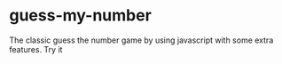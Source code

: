 # guess-my-number
The classic guess the number game by using javascript with some extra features.  Try it
